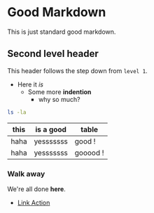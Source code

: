 # Good Markdown

This is just standard good markdown.

## Second level header

This header follows the step down from `level 1`.
                        
- Here it *is*
  - Some more **indention**
    - why so much?

```bash
ls -la
```

| this | is a good | table    |
|------|-----------|------------------|
| haha | yesssssss | good !   |
| haha | yesssssss | gooood ! |

### Walk away

We're all done **here**.
- [Link Action](https://github.com)
